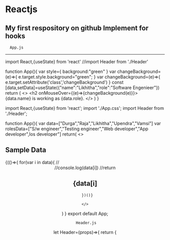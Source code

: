 # Reactjs
My first respository on github
Implement for hooks
--------------------
      App.js
--------------------
import React,{useState} from 'react'
//import Header from './Header'

function App(){
	var style={
		background:"green"
	}
	var changeBackground=(e)=>{
		e.target.style.background="green";
	}
	var changeBackground=(e)=>{
	e.target.setAttribute('class','changeBackground')
	}
	const [data,setData]=useState({"name":"Likhitha","role":"Software Engenieer"})
	return (
		<>
			<h2 onMouseOver={(e)=>{changeBackground(e)}}> {data.name} is working as {data.role}. </h2>
		</>
	)
}



import React,{useState} from 'react';
import './App.css';
import Header from './Header';

function App(){
  var data=["Durga","Raja","Likhitha","Upendra","Vamsi"]
  var rolesData=["S/w engineer","Testing engineer","Web developer","App developer",Ios developer"]
  return(
    <>
      <h2> Sample Data </h2>
      {(()=>{
      	for(var i in data){
      	   //<Header name={data[i]} role={rolesData[i]}/>
	   //console.log(data[i])
	   //return <h2> {data[i] </h2>
      
      })()}
     
    </>
  )
}
export default App;



     Header.js
let Header=(props)=>{
  return {
  	<header>
    		<h2> 

















